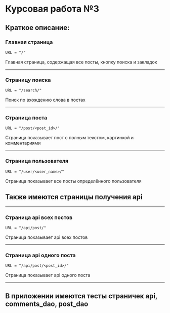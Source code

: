# Курсовая работа №3
## Краткое описание:
### Главная страница
`URL = "/"`

Главная страница, содержащая все посты, кнопку поиска и закладок

___
### Страницу поиска 
`URL = "/search/"`

Поиск по вхождению слова в постах

___
### Страница поста
`URL = "/post/<post_id>/"`

Страница показывает пост с полным текстом, картинкой и комментариями

___
### Страница пользователя
`URL = "/user/<user_name>/"`

Страница показывает все посты определённого пользователя


## Также имеются страницы получения api
___
### Страница api всех постов
`URL = "/api/post/"`

Страница показывает api всех постов

___
### Страница api одного поста
`URL = "/api/post/<post_id>/"`

Страница показывает api одного поста

___
## В приложении имеются тесты страничек api, comments_dao, post_dao
